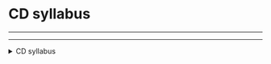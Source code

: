 

# CD syllabus
---
---
<details>

 <summary>CD syllabus</summary>

---
---
![image](https://github.com/user-attachments/assets/2b5a3dfc-47e9-4e55-a6c5-9decb2c1df4a)
![image](https://github.com/user-attachments/assets/065049da-3a8c-4a37-a6c9-9c44ad4785e7)


  
</details>
